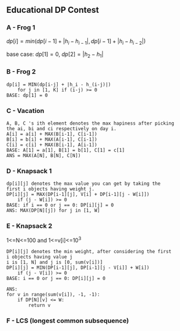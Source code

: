 ## Educational DP Contest

### A - Frog 1

$dp[i] = min(dp[i-1] + |h_{i} - h_{i-1}|,dp[i-1] + |h_{i} - h_{i-2}|  )$

base case: $dp[1] = 0$,  $dp[2] = |h_2 - h_1|$

### B - Frog 2

```
dp[i] = MIN(dp[i-j] + |h_i - h_(i-j)|) 
    for j in [1, K] if (i-j) >= 0
BASE: dp[1] = 0
```

### C - Vacation

```
A, B, C 's ith element denotes the max hapiness after picking 
the ai, bi and ci respectively on day i. 
A[i] = a[i] + MAX(B[i-1], C[i-1])
B[i] = b[i] + MAX(A[i-1], C[i-1])
C[i] = c[i] + MAX(B[i-1], A[i-1])
BASE: A[1] = a[1], B[1] = b[1], C[1] = c[1]
ANS = MAX(A[N], B[N], C[N])
```

### D - Knapsack 1

```
dp[i][j] denotes the max value you can get by taking the
first i objects having weight j. 
DP[i][j] = MAX(DP[i-1][j], V[i] + DP[i-1][j - W[i]]) 
    if (j - W[i]) >= 0
BASE: if i == 0 or j == 0: DP[i][j] = 0
ANS: MAX(DP[N][j]) for j in [1, W]
```

### E - Knapsack 2

1<=N<=100 and 1<=v[i]<=10<sup>3</sup>

```
DP[i][j] denotes the min weight, after considering the first
i objects having value j
i is [1, N] and j is [0, sum(v[i])]
DP[i][j] = MIN(DP[i-1][j], DP[i-1][j - V[i]] + W[i])
    if (j - V[i]) >= 0
BASE: i == 0 or j == 0: DP[i][j] = 0

ANS:
for v in range(sum(v[i]), -1, -1):
    if DP[N][v] <= W:
        return v
```

### F - LCS (longest common subsequence)
